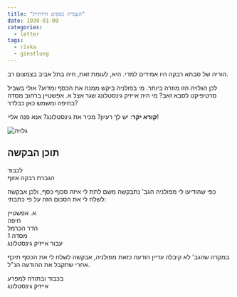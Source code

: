 ```yaml
---
title: "העברת כספים חידתית"
date: 1939-01-09
categories:
  - letter
tags:
  - rivka
  - ginstlung
---
```


הוריה של סבתא רבקה היו אמידים למדי.
היא, לעומת זאת, חיה בתל אביב בצמצום רב.

לכן הגלויה הזו מוזרה ביותר. מי בפולניה ביקש ממנה את הכסף ומדוע?
אולי בשביל סרטיפיקט לסבא זאב?
מי היה אייזיק גינסטלונג שגר אצל א. אפשטיין ברחוב מסדה בחיפה
ומשמש כאן כבלדר?

**קורא יקר**:
יש לך רעיון? מכיר את גינסטלונג? אנא פנה אליי!

![גלויה](/pupko-papers/assets/images/1939-01-09-money-transfer.jpg)


## תוכן הבקשה

לכבוד  
הגברת רבקה אזוף

כפי שהודיעו לי מפולניה הגב' נתבקשה משם
לתת לי איזה סכוף כסף, ולכן אבקשה לשלח לי
את הסכום הזה על פי כתבתי:

א. אפשטיין  
חיפה  
הדר הכרמל  
מסדה 1  
עבור אייזיק גינסטלונג

במקרה שהגב' לא קיבלה עדיין הודעה כזאת מפולניה,
אבקשה לשלח לי את הכסף תיכף אחרי שתקבל את ההודעה הנ"ל.

בכבוד ובתודה למפרע  
אייזיק גינסטלונג
